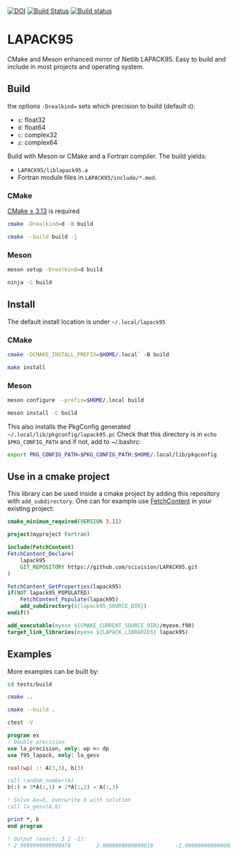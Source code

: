 [![DOI](https://zenodo.org/badge/162024736.svg)](https://zenodo.org/badge/latestdoi/162024736)
[![Build Status](https://travis-ci.com/scivision/LAPACK95.svg?branch=master)](https://travis-ci.com/scivision/LAPACK95)
[![Build status](https://ci.appveyor.com/api/projects/status/qq3ua297298ajeat?svg=true)](https://ci.appveyor.com/project/scivision/lapack95)

# LAPACK95
CMake and Meson enhanced mirror of Netlib LAPACK95.
Easy to build and include in most projects and operating system.


## Build

the options `-Drealkind=` sets which precision to build (default `d`):

* `s`: float32
* `d`: float64
* `c`: complex32
* `z`: complex64

Build with Meson or CMake and a Fortran compiler.
The build yields:

* `LAPACK95/liblapack95.a`
* Fortran module files in `LAPACK95/include/*.mod`.

### CMake

[CMake &ge; 3.13](https://github.com/scivision/cmake-utils/blob/master/cmake_setup.py) is required

```sh
cmake -Drealkind=d -B build

cmake --build build -j
```

### Meson

```sh
meson setup -Drealkind=d build

ninja -C build
```


## Install
The default install location is under `~/.local/lapack95`


### CMake

```sh
cmake -DCMAKE_INSTALL_PREFIX=$HOME/.local` -B build

make install
```

### Meson

```sh
meson configure --prefix=$HOME/.local build

meson install -C build
```

This also installs the PkgConfig generated `~/.local/lib/pkgconfig/lapack95.pc`
Check that this directory is in `echo $PKG_CONFIG_PATH` and if not, add to ~/.bashrc:
```sh
export PKG_CONFIG_PATH=$PKG_CONFIG_PATH:$HOME/.local/lib/pkgconfig
```

## Use in a cmake project
This library can be used inside a cmake project by adding this repository with `add_subdirectory`.
One can for example use
[FetchContent](https://cmake.org/cmake/help/latest/module/FetchContent.html) in your existing project:
```cmake
cmake_minimum_required(VERSION 3.11)

project(myproject Fortran)

include(FetchContent)
FetchContent_Declare(
    lapack95
    GIT_REPOSITORY https://github.com/scivision/LAPACK95.git
)

FetchContent_GetProperties(lapack95)
if(NOT lapack95_POPULATED)
    FetchContent_Populate(lapack95)
    add_subdirectory(${lapack95_SOURCE_DIR})
endif()

add_executable(myexe ${CMAKE_CURRENT_SOURCE_DIR}/myexe.f90)
target_link_libraries(myexe ${LAPACK_LIBRARIES} lapack95)
```

## Examples

More examples can be built by:
```sh
cd tests/build

cmake ..

cmake --build .

ctest -V
```

```fortran
program ex
! Double precision
use la_precision, only: wp => dp
use f95_lapack, only: la_gesv

real(wp) :: A(3,3), b(3)

call random_number(A)
b(:) = 3*A(:,1) + 2*A(:,2) - A(:,3)

! Solve Ax=b, overwrite b with solution
call la_gesv(A,b)

print *, b
end program

! Output (exact: 3 2 -1):
! 2.9999999999999978        2.0000000000000018       -1.0000000000000004
```
